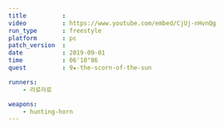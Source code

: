 ```yaml
---
title          :
video          : https://www.youtube.com/embed/CjUj-nHvnQg
run_type       : freestyle
platform       : pc
patch_version  :
date           : 2019-09-01
time           : 06'10"86
quest          : 9★-the-scorn-of-the-sun

runners:
    - 라료라료

weapons:
    - hunting-horn
---
```

